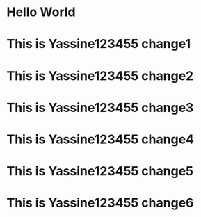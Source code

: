 <h1 style = "color:'red'">Hello World</h1>
<h1 style = "color:'red'">This is Yassine123455 change1</h1>
<h1 style = "color:'red'">This is Yassine123455 change2</h1>
<h1 style = "color:'red'">This is Yassine123455 change3</h1>
<h1 style = "color:'red'">This is Yassine123455 change4</h1>
<h1 style = "color:'red'">This is Yassine123455 change5</h1>
<h1 style = "color:'red'">This is Yassine123455 change6</h1>
